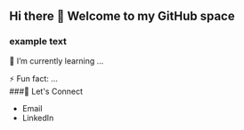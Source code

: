 ## Hi there 👋 Welcome to my GitHub space

### example text

🌱 I’m currently learning ... <br>

⚡ Fun fact: ... <br>
###🔗 Let's Connect
  - Email
  - LinkedIn
